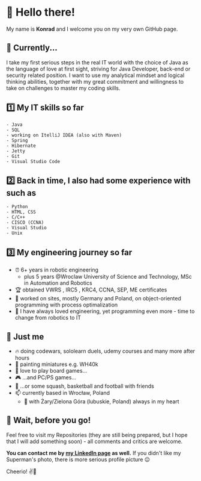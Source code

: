 # 👋 Hello there! 
My name is **Konrad** and I welcome you on my very own GitHub page.

## 🚀 Currently...
I take my first serious steps in the real IT world with the choice of Java as the language of love at first sight, striving for Java Developer, back-end or security related position. I want to use my analytical mindset and logical thinking abilities, together with my great commitment and willingness to take on challenges to master my coding skills.

## 1️⃣ My IT skills so far
```
- Java
- SQL
- working on ItelliJ IDEA (also with Maven)
- Spring
- Hibernate
- Jetty
- Git
- Visual Studio Code
```

## 2️⃣ Back in time, I also had some experience with such as
```
- Python
- HTML, CSS
- C/C++
- CISCO (CCNA)
- Visual Studio
- Unix
```

## 3️⃣ My engineering journey so far
- ⏰ 6+ years in robotic engineering 
  - plus 5 years @Wroclaw University of Science and Technology, MSc in Automation and Robotics
- 🏆 obtained VWRS , IRC5 , KRC4, CCNA, SEP, ME certificates
- 📐 worked on sites, mostly Germany and Poland, on object-oriented programming with process optimalization
- 🔄 I have always loved engineering, yet programming even more - time to change from robotics to IT

## 💯 Just me
- 🔥 doing codewars, sololearn duels, udemy courses and many more after hours
- 🎨 painting miniatures e.g. WH40k
- 🎲 love to play board games...
- 🎮 ...and PC/PS games...
- 🏀 ...or some squash, basketball and football with friends
- 📫 currently based in Wrocław, Poland
  - 🏡 with Żary/Zielona Góra (lubuskie, Poland) always in my heart

## 🛑 Wait, before you go!
Feel free to visit my Repositories (they are still being prepared, but I hope that I will add something soon) - all comments and critics are welcome.

**You can contact me by [my LinkedIn page](https://https://www.linkedin.com/in/konrad-wroblewski/) as well.** If you didn't like my Superman's photo, there is more serious profile picture 😉

Cheerio! ✌🖖
